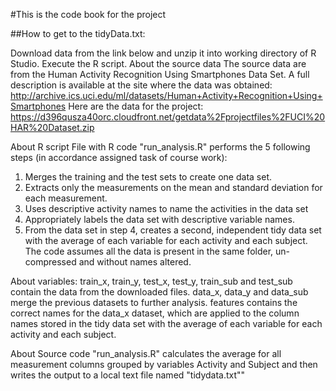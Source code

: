 #This is the code book for the project

##How to get to the tidyData.txt:

Download data from the link below and unzip it into working directory of R Studio.
Execute the R script.
About the source data
The source data are from the Human Activity Recognition Using Smartphones Data Set. A full description is available at the site where the data was obtained: http://archive.ics.uci.edu/ml/datasets/Human+Activity+Recognition+Using+Smartphones Here are the data for the project: https://d396qusza40orc.cloudfront.net/getdata%2Fprojectfiles%2FUCI%20HAR%20Dataset.zip

About R script
File with R code "run_analysis.R" performs the 5 following steps (in accordance assigned task of course work):

1. Merges the training and the test sets to create one data set.
2. Extracts only the measurements on the mean and standard deviation for each measurement.
3. Uses descriptive activity names to name the activities in the data set
4. Appropriately labels the data set with descriptive variable names.
5. From the data set in step 4, creates a second, independent tidy data set with the average of each variable for each activity and each subject.
The code assumes all the data is present in the same folder, un-compressed and without names altered.

About variables:
train_x, train_y, test_x, test_y, train_sub and test_sub contain the data from the downloaded files.
data_x, data_y and data_sub merge the previous datasets to further analysis.
features contains the correct names for the data_x dataset, which are applied to the column names stored in the tidy data set with the average of each variable for each activity and each subject.


About Source code "run_analysis.R" calculates the average for all measurement columns grouped by variables Activity and Subject and then writes the output to a local text file named "tidydata.txt""